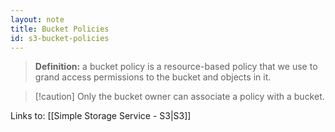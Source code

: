```yaml
---
layout: note
title: Bucket Policies
id: s3-bucket-policies
---
```



> **Definition:** a bucket policy is a resource-based policy that we use to grand access permissions to the bucket and objects in it.

> [!caution] Only the bucket owner can associate a policy with a bucket.

Links to: [[Simple Storage Service - S3|S3]]

